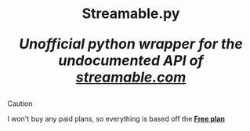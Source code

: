 <h1 align="center">
    Streamable.py
    <p>
        <i> Unofficial python wrapper for the undocumented API of
            <a href="https://streamable.com">streamable.com</a>
        </i>
    </p>
</h1>

> [!CAUTION]
>
> I won't buy any paid plans, so everything is based off the [**Free plan**](https://streamable.com/pricing)
